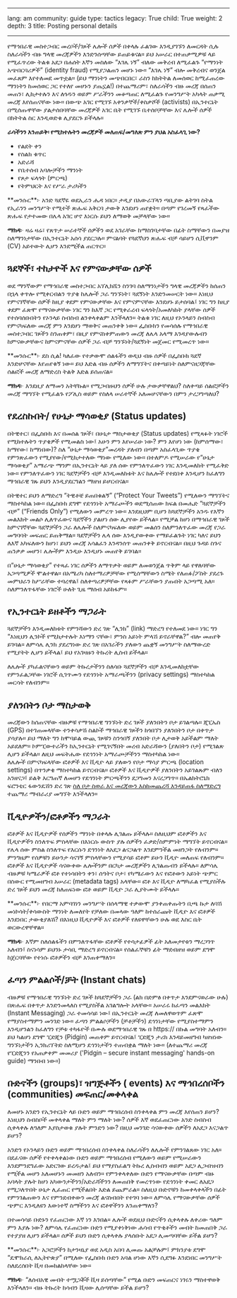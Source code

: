 

---

lang: am
community: guide
type: tactics
legacy: True
child: True
weight: 2
depth: 3
title: Posting personal details

---

የማኅበራዊ መስተጋብር መረቦች/ገጾች ሌሎች ሰዎች በቀላሉ ፈልገው እንዲያገኙን ለመርዳት ሲሉ ስለራሳችን ብዙ ግላዊ መረጃዎችን እንድንሰጣቸው ይጠይቁናል። ይህ አሠራር በተጠቃሚዎቹ ላይ የሚፈጥረው ትልቁ አደጋ በሐሰት እኛን መስለው “እገሌ ነኝ” ብለው መቅረብ ለሚፈልጉ “የማንነት አጭበርባሪዎች” (identity fraud) የሚያጋልጠን መሆኑ ነው። “እገሌ ነኝ” ብሎ መቅረብና ወንጀል መፈጸም እየተለመደ መጥቷል። (ይህ ማንነትን መጭበርበር፣ ራስን ከክትትል ለመሰወር ከሚፈጠረው ማንነትን ከመሰወር ጋር የተለየ መሆኑን ያጤኗል!) በተጨማሪም፣ ስለራሳችን ብዙ መረጃ በሰጠን መጠን፣ ሊከታተሉን እና ለጎዱን ወይም ሥራችንን መቆጣጠር ለሚፈልጉ የመንግሥት አካላት ጠቃሚ መረጃ እየሰጠናቸው ነው። በውጭ አገር የሚገኙ አቀንቃኞች/ቀስቃሾች (activists) በኢንተርኔት በሚሰጡዋቸው ያልታሰበባቸው መረጃዎች አገር ቤት የሚገኙ ቤተሰቦቻቸው እና ሌሎች ሰዎች በክትትል ስር እንዲወድቁ ሊያደርጉ ይችላሉ።

**ራሳችንን እንጠይቅ፡ የሚከተሉትን መረጃዎች መለጠፍ/መግለጽ ምን ያህል አስፈላጊ ነው?**

- የልደት ቀን
- የስልክ ቁጥር
- አድራሻ
- የቤተሰብ አባሎቻችን ማንነት
- የጾታ ፍላጎት (ምርጫ)
- የትምህርት እና የሥራ ታሪካችን



<div class="background" markdown=1>
**መንሱር**፦ አንድ ጓደኛዬ ወደኢራን ሔዳ ነበር። ታዲያ በአውራፕላን ጣቢያው ልትገባ ስትል የኢራንን መንግሥት የሚተች ጽሑፍ አቅርባ ታውቅ እንደሆነ ጠየቋት። በጣም የገረመኝ የጻፈችው ጽሑፍ የታተመው በሌላ አገር ሆኖ እነርሱ ይህን ለማወቅ መቻላቸው ነው።

**ማክዳ**፦ ዛሬ ዛሬ፣ የጸጥታ ሠራተኞች ሰዎችን ወደ አገራቸው ከማስገባታቸው በፊት ስማቸውን በመያዝ ስለማንነታቸው በኢንተርኔት አሰሳ ያደርጋሉ። ምናልባት የጓደኛህን ጽሑፍ ብቻ ሳይሆን ሲቪዋንም (CV) አይተውት ሊሆን እንደሚችል ጠርጥር።
</div>


## ጓደኞች፣ ተከታዮች እና የምናውቃቸው ሰዎች ##
ወደ ማንኛውም የማኅበራዊ መስተጋብር አፕሊክሼን ስንገባ ስለማንነታችን ግላዊ መረጃዎችን ከሰጠን በኋላ ቀጥሎ የሚቀርብልን ጥያቄ ከሌሎች ጋራ ግንኙነት፣ ጓደኝነት እንድንመሠርት ነው። እነዚህ የምናገኛቸው ሰዎች ከዚያ ቀደም የምናውቃቸው እና የምናምናቸው እንደሆኑ ይታሰባል፤ ነገር ግን ከዚያ ቀደም ፈጽሞ የማናውቃቸው ነገር ግን ከእኛ ጋር የሚቀራረብ ፍላጎት/አመለካከት ያላቸው ሰዎች የተሰባሰቡበትን የኦንላይ ስብስብ ልንቀላቀልም እንችላለን። ትልቁ ነገር ለዚህ የኦንላይን ስብስብ የምናካፍለው መረጃ ምን እንደሆነ ማወቅና መጠንቀቅ ነው።
ፌስቡክን የመሳሰሉ የማኅበራዊ መስተጋብር ገጾችን ስንጠቀም፣ በዚያ የምናስቀምጠውን መረጃ ለሌላ አላማ እንዳያውሉብን ከምናውቃቸውና ከምናምናቸው ሰዎች ጋራ ብቻ ግንኙነት/ጓደኝነት መጀመር የሚመረጥ ነው።


<div class="background" markdown=1>
**መንሱር**፦ ደስ ሲል! ካለፈው የተቃውሞ ሰልፋችን ወዲህ ብዙ ሰዎች በፌስቡክ ጓደኛ እንድሆናቸው እየጠየቁኝ ነው። ይህ እድል ብዙ ሰዎችን ለማግኘትና በቀጣይነት ስለምናዘጋጃቸው ሰልፎች መረጃ ለማድረስ ትልቅ እድል ይሰጠናል።

**ማክዳ**፦ እንደዚያ ለማመን አትቸኩል። የሚጋብዙህን ሰዎች ሁሉ ታውቃቸዋልህ? ስለቀጣይ ሰልፎቻችን መረጃ ማግኘት የሚፈልጉ የፖሊስ ወይም የስለላ ሠራተኞች አለመሆናቸውን በምን ታረጋግጣለህ?
</div>


## የደረስኩበት/ የሁኔታ ማሳወቂያ (Status updates) ##

በትዊተር፣ በፌስቡክ እና በመሰል ገጾች፣ በሁኔታ ማስታወቂያ (Status updates) የሚጻፉት ነገሮች የሚከተሉትን ጥያቄዎች የሚመልስ ነው፤ አሁን ምን እየሠራሁ ነው? ምን እየሆነ ነው (ከምሰማው፣ ከማየው፣ ከማነበው)? ስለ “ሁኔታ ማሳወቂያ”መረዳት ያለብን በጣም አስፈላጊው ጥያቄ የምንጽፈውን የሚያየው/የሚከታተለው ማነው የሚለው ነው። በተለምዶ የሚሠራው የ“ሁኔታ ማሳወቂያ” አማራጭ ማንም በኢንተርኔት ላይ ያለ ሰው የምንለጥፈውን ነገር እንዲመለከት የሚፈቅድ ነው። የምንለጥፈውን ነገር ጓደኞቻችን ብቻ እንዲመለከቱት እና ከሌሎች የተደበቀ እንዲሆን ከፈለግን ማኅበራዊ ገጹ ይህን እንዲያደርግልን ማዘዝ ይሆርብናል።

በትዊተር ይህን ለማድረግ “ትዊቶቼ ይጠበቁልኝ” (“Protect Your Tweets”) የሚለውን ማግኘትና ማስተካከል ነው። በፌስቡክ ደግሞ የደኅንነት አማራጮችን ወደሚሰጠው ክፍል በመሔድ  “ጓደኞቻችን ብቻ” (“Friends Only”) የሚለውን መምረጥ ነው። እንደዚህም ቢሆን ከጓደኞቻችን አንዱ የእኛን መልእክት መልሶ ሊለጥፈውና ጓደኛችን ያልሆነ ሰው ሊያየው ይችላል። የሚቻል ከሆነ በማኅበራዊ  ገጾች  ከምናገኛቸው ጓደኞቻችን ጋራ ለሌሎች ስለምናካፍለው ወይም መልሰን ስለምንለጥፈው መረጃ የጋራ መግባባት መፍጠር ይጠቅማል። ጓደኞቻችን ሌላ ሰው እንዲያውቀው የማይፈልጉት ነገር ካለና ይህን ለእኛ አካፍለውን ከሆነ፣ ይህን መረጃ አሳልፈን እንዳንሰጥ መጠንቀቅ ይኖርብናል። በዚህ ጉዳይ ስጉና ጠንቃቃ መሆን፣ ሌሎችም እንዲሁ እንዲሆኑ መጠየቅ ይገባል።

በ“ሁኔታ ማሳወቂያ” የተጻፈ ነገር ሰዎችን ለማጥቃት ወይም ለመወንጀል ጥቅም ላይ የዋለባቸው አጋጣሚዎች ሞልተዋል። በአሜሪካ ስለተማሪዎቻቸው የሚሰማቸውን ስሜት የለጠፉ/ፖስት ያደረጉ መምህራን ከሥራቸው ተባረዋል፤ ስለቀጣሪዎቻቸው የጻፉም ሥራቸውን ያጡበት አጋጣሚ አለ። ስለምንለጥፋቸው ነገሮች ሁለት ጊዜ ማሰብ አይከፋም።


## የኢንተርኔት ይዘቶችን ማጋራት ##

ጓደኞቻችን እንዲመለከቱት የምንሻውን ድረ ገጽ “ሊንክ” (link) ማድረግ የተለመደ ነው። ነገር ግን “እነዚህን ሊንኮች የሚከታተሉት እነማን ናቸው፣ ምንስ አይነት ምላሽ ይኖራቸዋል?” ብሎ መጠየቅ ይገባል። ለምሳሌ ሊንክ ያደረግነው ድረ ገጽ በአገራችን ያለውን ጨቋኝ መንግሥት ስለማውረድ የሚያትት ሊሆን ይችላል፤ ይህ የአገዛዙን ትኩረት ሊስብ ይችላል።

ለሌሎች ያካፈልናቸውን ወይም ትኩረታችንን ስለሳቡ ጓደኞቻችን ብቻ እንዲመለከቷቸው የምንፈልጋቸው ነገሮች ሲገጥሙን የደኅንነት አማራጫችንን (privacy settings) ማስተካከል መርሳት የለብንም። 


## ያለንበትን ቦታ ማስታወቅ ##
መረጃውን ከሰጠናቸው ብዙዎቹ የማኅበራዊ ግንኙነት ድረ ገጾች ያለንበትን ቦታ ይገልጣሉ። ጂፒኤስ (GPS) በተገጠመላቸው ተንቀሳቃሽ ስልኮች ማኅበራዊ ገጾችን ከጎበኘን ያለንበትን ቦታ  በቀጥታ ያሳያሉ። ይህ ማለት ግን ከሞባይል ውጪ ገጾቹን ስንጎበኝ ያለንበት ቦታ ሊታወቅ አይችልም ማለት አይደለም። ኮምፒውተራችን ከኢንተርኔት የሚገናኝበት መረብ አድራሻውን (ያለበትን ቦታ) የሚገልጽ ሊሆን ይችላል። ለዚህ መፍትሔው  የደኅንነት አማራጮቻችንን ማስተካከል ነው።   
ለሌሎች በምናካፍላቸው ፎቶዎች እና ቪዲዮ ላይ ያለውን የቦታ ማሳያ ምርጫ (location settings) በጥንቃቄ ማስተካከል ይኖርብናል። ፎቶዎች እና ቪዲዮዎች ያለንበትን አይገልጹም ብለን አንዘናጋ፤ ይልቅ እርግጠኛ ለመሆን የደኅንነት ምርጫችንን ደጋግመን እናረጋግጥ።
በኤልክትሮኒክ ፍሮንቲር ፋውንዴሽን ድረ ገጽ [ስለ ቦታ ስወራ እና መረጃውን እስከመጨረሻ እንዳይጠፋ ስለማድረግ](https://www.eff.org/wp/locational-privacy)  ተጨማሪ ማብራሪያ መግኘት እንችላለን።


## ቪዲዮዎችን/ፎቶዎችን ማጋራት ## 

ፎቶዎች እና ቪዲዮዎች የሰዎችን ማንነት በቀላሉ ሊገልጡ ይችላሉ። ስለዚህም ፎቶዎችን እና ቪዲዮዎችን ስንለጥፍ ምስላቸው በእነርሱ ውስጥ ያሉ ሰዎችን ፈቃድ/ስምምነት ማግኘት ይኖርብናል። የሌላ ሰው ምስል ስንለጥፍ የእርሱን ደኅንነት ለአደጋ ልናጋልጥ እንደምንችል መዘንጋት የለብንም። ምንግዜም የሰዎቹን ይሁንታ ሳናገኝ ምስላቸውን የሚያሳይ ፎቶም ይሁን ቪዲዮ መለጠፍ የለብንም። 
ፎቶዎች እና ቪዲዮዎች ሳናውቀው ሌሎችንም በርካታ መረጃዎችን ሊገልጡብን ይችላሉ። ለምሳሌ ብዙዎቹ ካሜራዎች ፎቶ የተነሳበትን ቀን፣ ሰዓትና ቦታ፣ የካሜራውን እና የፎቶውን አይነት ጭምር በስውር የሚመዘግብ  አሠራር  (metadata tags) አላቸው። ፎቶ እና ቪዲዮ ለማካፈል የሚያስችሉ ድረ ገጾች ይህን መረጃ ከለጠፍነው ፎቶ ወይም ቪዲዮ ጋራ ሊያትሙት ይችላሉ።


<div class="background" markdown=1>
**መንሱር**፦ የበርማ አምባገነን መንግሥት በሰላማዊ ተቃውሞ ያንቀጠቀጡትን ቢጫ ኩታ ለባሽ መነኮሳት/ቀሳውስት ማንነት ለመለየት የቻለው በመላው ዓለም ከተሰራጩት ቪዲዮ እና ፎቶዎች እንደነበር ታውቂያለሽ? በእነዚህ ቪዲዮዎች እና ፎቶዎች የለዩዋቸውን ሁሉ ወደ እስር ቤት ወርውረዋቸዋል።

**ማክዳ**፦ እኛም ስለሰልፋችን በምንለጥፋቸው ፎቶዎች የተሳታፊዎች ፊት አለመታየቱን ማረጋገጥ አለብን፤ ስናነሳም ይህንኑ ታሳቢ ማድረግ ይኖርብናል። የሰልፈኞቹን ፊት ማደብዘዝ ወይም ደግሞ ከጀርባቸው የተነሱ ፎቶዎችን ብቻ እንጠቀማለን። 
</div>



## ፈጣን ምልልሶች/ቻት (Instant chats) ##

ብዙዎቹ የማኅበራዊ ግንኙነት ድረ ገጾች ከጓደኞቻችን ጋራ (ልክ በድምፅ በቀጥታ እንደምናወራው ሁሉ) በጽሑፍ በቀጥታ እንድንመላለስ የሚያስችል አገልግሎት አላቸው። አሠራሩ ከፈጣን መልእክት (Instant Messaging) ጋራ ተመሳሳይ ነው፤ በኢንተርኔት መረጃ ለመለዋወጥም ፈጽሞ የማያስተማምን መንገድ ነው። ፈጣን ምልልሶቻችን (ቻቶቻችን) ደኅንነታቸው የሚያስተማምን እንዲሆንልን ከፈለግን የቻቱ ተካፋዮች በሙሉ ወደማኅበራዊ ገጹ በ https:// በኩል መግባት አለብን። ይህ ካልሆነ ደግሞ ፒድጂን (Pidgin) መጠቀም ይኖርብናል፤ ፒድጂን ታሪክ እንዳይመዘግብ ካዘዝነው ግንኙነታችን ኢንክሪፕትድ ስለሚሆን ደኅንነታችን ተጠብቋል ማለት ነው። (ለተጨማሪ መረጃ የፒድጂንን የአጠቃቀም መመሪያ ('Pidgin – secure instant messaging' hands-on guide) ማንበብ ነው።)



## ቡድኖችን (groups)፣ ዝግጅቶችን ( events) እና ማኅበረሰቦችን (communities) መፍጠር/መቀላቀል ##

ለመሆኑ አንድን የኢንተርኔት ላይ ቡድን ወይም ማኅበረሰብ ስንቀላቀል ምን መረጃ እየሰጠን ይሆን? እነዚህን ስብስቦች መቀላቀል ማለት ምን ማለት ነው? ሰዎች እኛ ወደፈጠርነው አንድ ስብስብ ሲቀላቀሉ ለዓለም እያስታወቁ ያሉት ምንድን ነው? በዚህ መንገድ ሳናውቀው ሰዎችን ለአደጋ እናጋልጥ ይሆን?

አንድን የኦንላይን ቡድን ወይም ማኅበረሰብ ስንቀላቀል ስለራሳችን ለሌሎች የምንገልጸው ነገር አለ። በደፈናው ሰዎች የተቀላቀልነው ቡድን ወይም ማኅበረሰብ የሚለውን ወይም የሚሠራውን እንደምንደግፈው አድርገው ይረዱታል፤ ይህ የማያስፈልግ ትኩረ ሊስብብን ወይም አደጋ ሊጋብዝብን የሚችል መሆን አለመሆኑን መመዘን አለብን። የምንቀላቀለው ቡድን የማናውቃቸው በጣም ብዙ አባላት ያሉት ከሆነ አካውንታችንን/አድራሻችንን ለመጠበቅ የመረጥነው የደኅንነት ቀመር ለአደጋ የሚጋለጥበት ሁኔታ ሊፈጠር የሚችልበት እድል ይጨምራል። ስለዚህ ቡድኖቹን ከመቀላቀላችን በፊት የምንገልጠውን እና የምንደብቀውን መረጃ ልናስብበት የተገባ ነው። ለምሳሌ የማናውቃቸው ሰዎች ጭምር እንዲለዩን እውነተኛ ስማችንን እና ፎቶዋችንን እንጠቀማለን?

በተመሳሳይ ቡድኑን የፈጠርነው እኛ ነን እንበል። ሌሎች ወደዚህ ቡድናችን ሲቀላቀሉ ለቀሪው ዓለም ምን እያሉ ነው? ለምሳሌ የፈጠርነው ቡድን የሚያቀነቅነው ሐሳብ የጥቂቶችን መብት ከመጠበቅ ጋራ የተያያዘ ሊሆን ይችላል። ሰዎች ይህን ቡድን ሲቀላቀሉ ያላሰቡት አደጋ ሊመጣባቸው ይችል ይሆን?


<div class="background" markdown=1>
**መንሱር**፦ አጋሮቻችን ከታንዛኒያ ወደ አዲስ አበባ ሊመጡ አልቻሉም፤ ምክንያቱ ደግሞ “ዴሞክራሲ ለኢትዮጵያ” በሚለው የፌስቡክ ቡድን አባል ሆነው እኛን ሲደግፉ እንደነበር መንግሥት ስለደረሰበት ቪዛ በመከልከላቸው ነው።

**ማክዳ**፦ “ለሰብአዊ መብት ተሟጋቾች ቪዛ ይሰጣቸው” የሚል ቡድን መፍጠርና ነገሩን ማስተዋወቅ እንችላለን። ብዙ ትኩረት ከሳብን ቪዛው ሊሰጣቸው ይችል ይሆን?
</div>


